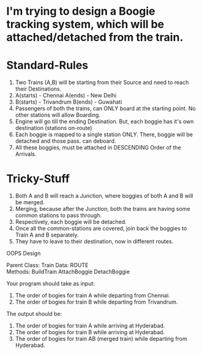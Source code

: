 # I'm trying to design a Boogie tracking system, which will be attached/detached from the train.

# Standard-Rules
1) Two Trains (A,B) will be starting from their Source and need to reach their Destinations.
2) A(starts) - Chennai          A(ends) - New Delhi
3) B(starts) - Trivandrum       B(ends) - Guwahati
4) Passengers of both the trains, can ONLY board at the starting point. No other stations will allow Boarding.
5) Engine will go till the ending Destination. But, each boggie has it's own destination (stations on-route)
5) Each boggie is mapped to a single station ONLY. There, boggie will be detached and those pass. can deboard.
6) All these boggies, must be attached in DESCENDING Order of the Arrivals.


# Tricky-Stuff
1) Both A and B will reach a Junction, where boggies of both A and B will be merged.
2) Merging, because after the Junction, both the trains are having some common stations to pass through.
3) Respectively, each boggie will be detached.
4) Once all the common-stations are covered, join back the boggies to Train A and B separately.
5) They have to leave to their destination, now in different routes.


OOPS Design

Parent Class:
  Train
    Data:
      ROUTE      
    Methods:
      BuildTrain
      AttachBoggie
      DetachBoggie


Your program should take as input:

1. The order of bogies for train A while departing from Chennai.    
2. The order of bogies for train B while departing from Trivandrum.


The output should be:

1. The order of bogies for train A while arriving at Hyderabad.
2. The order of bogies for train B while arriving at Hyderabad.
3. The order of bogies for train AB (merged train) while departing from Hyderabad.
